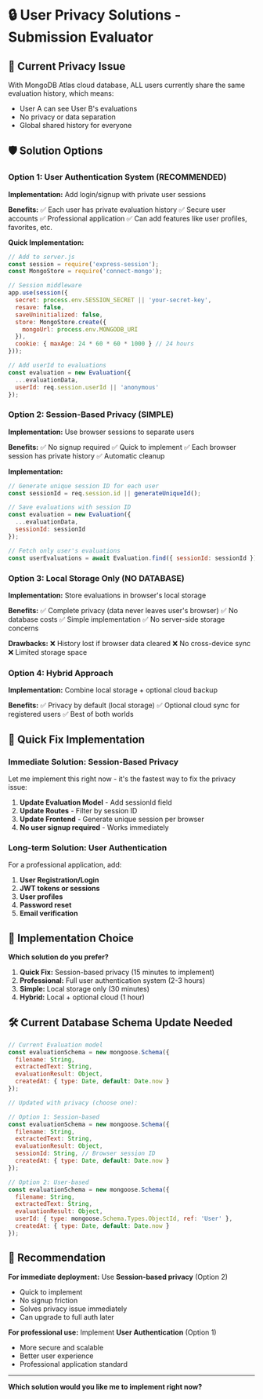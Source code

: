 # 🔒 User Privacy Solutions - Submission Evaluator

## 🚨 Current Privacy Issue
With MongoDB Atlas cloud database, ALL users currently share the same evaluation history, which means:
- User A can see User B's evaluations
- No privacy or data separation
- Global shared history for everyone

## 🛡️ Solution Options

### Option 1: User Authentication System (RECOMMENDED)
**Implementation:** Add login/signup with private user sessions

**Benefits:**
✅ Each user has private evaluation history
✅ Secure user accounts
✅ Professional application
✅ Can add features like user profiles, favorites, etc.

**Quick Implementation:**
```javascript
// Add to server.js
const session = require('express-session');
const MongoStore = require('connect-mongo');

// Session middleware
app.use(session({
  secret: process.env.SESSION_SECRET || 'your-secret-key',
  resave: false,
  saveUninitialized: false,
  store: MongoStore.create({
    mongoUrl: process.env.MONGODB_URI
  }),
  cookie: { maxAge: 24 * 60 * 60 * 1000 } // 24 hours
}));

// Add userId to evaluations
const evaluation = new Evaluation({
  ...evaluationData,
  userId: req.session.userId || 'anonymous'
});
```

### Option 2: Session-Based Privacy (SIMPLE)
**Implementation:** Use browser sessions to separate users

**Benefits:**
✅ No signup required
✅ Quick to implement
✅ Each browser session has private history
✅ Automatic cleanup

**Implementation:**
```javascript
// Generate unique session ID for each user
const sessionId = req.session.id || generateUniqueId();

// Save evaluations with session ID
const evaluation = new Evaluation({
  ...evaluationData,
  sessionId: sessionId
});

// Fetch only user's evaluations
const userEvaluations = await Evaluation.find({ sessionId: sessionId });
```

### Option 3: Local Storage Only (NO DATABASE)
**Implementation:** Store evaluations in browser's local storage

**Benefits:**
✅ Complete privacy (data never leaves user's browser)
✅ No database costs
✅ Simple implementation
✅ No server-side storage concerns

**Drawbacks:**
❌ History lost if browser data cleared
❌ No cross-device sync
❌ Limited storage space

### Option 4: Hybrid Approach
**Implementation:** Combine local storage + optional cloud backup

**Benefits:**
✅ Privacy by default (local storage)
✅ Optional cloud sync for registered users
✅ Best of both worlds

## 🚀 Quick Fix Implementation

### Immediate Solution: Session-Based Privacy
Let me implement this right now - it's the fastest way to fix the privacy issue:

1. **Update Evaluation Model** - Add sessionId field
2. **Update Routes** - Filter by session ID
3. **Update Frontend** - Generate unique session per browser
4. **No user signup required** - Works immediately

### Long-term Solution: User Authentication
For a professional application, add:
1. **User Registration/Login**
2. **JWT tokens or sessions**
3. **User profiles**
4. **Password reset**
5. **Email verification**

## 🔧 Implementation Choice

**Which solution do you prefer?**

1. **Quick Fix:** Session-based privacy (15 minutes to implement)
2. **Professional:** Full user authentication system (2-3 hours)
3. **Simple:** Local storage only (30 minutes)
4. **Hybrid:** Local + optional cloud (1 hour)

## 🛠️ Current Database Schema Update Needed

```javascript
// Current Evaluation model
const evaluationSchema = new mongoose.Schema({
  filename: String,
  extractedText: String,
  evaluationResult: Object,
  createdAt: { type: Date, default: Date.now }
});

// Updated with privacy (choose one):

// Option 1: Session-based
const evaluationSchema = new mongoose.Schema({
  filename: String,
  extractedText: String,
  evaluationResult: Object,
  sessionId: String, // Browser session ID
  createdAt: { type: Date, default: Date.now }
});

// Option 2: User-based
const evaluationSchema = new mongoose.Schema({
  filename: String,
  extractedText: String,
  evaluationResult: Object,
  userId: { type: mongoose.Schema.Types.ObjectId, ref: 'User' },
  createdAt: { type: Date, default: Date.now }
});
```

## 🎯 Recommendation

**For immediate deployment:** Use **Session-based privacy** (Option 2)
- Quick to implement
- No signup friction
- Solves privacy issue immediately
- Can upgrade to full auth later

**For professional use:** Implement **User Authentication** (Option 1)
- More secure and scalable
- Better user experience
- Professional application standard

---

**Which solution would you like me to implement right now?**